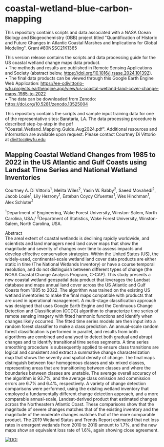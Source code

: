 # coastal-wetland-blue-carbon-mapping
This repository contains scripts and data associated with a NASA Ocean Biology and Biogeochemistry (OBB) project titled "Quantification of Historic and Future Changes in Atlantic Coastal Marshes and Implications for Global Modeling". Grant #80NSSC21K1365

This version release contains the scripts and data processing guide for the US coastal wetland change maps data product.\
  •	The methods and results are published in Remote Sensing Applications and Society (abstract below, https://doi.org/10.1016/j.rsase.2024.101392). \
  •	The final data products can be viewed through this Google Earth Engine Web Application: https://ee-cdivittorio-wfu.projects.earthengine.app/view/us-coastal-wetland-land-cover-change-maps-1985-to-2022 \
  •	The data can be downloaded from Zenodo: https://doi.org/10.5281/zenodo.13525004

This repository contains the scripts and sample input training data for one of the representative sites: Barataria, LA. The data processing procedure is described step-by-step in the pdf "Coastal_Wetland_Mapping_Guide_Aug2024.pdf". Additional resources and information are available upon request. Please contact Courtney Di Vittorio at divittoc@wfu.edu

## Mapping Coastal Wetland Changes from 1985 to 2022 in the US Atlantic and Gulf Coasts using Landsat Time Series and National Wetland Inventories
Courtney A. Di Vittorio<sup>1</sup>, Melita Wiles<sup>2</sup>, Yasin W. Rabby<sup>2</sup>, Saeed Movahedi<sup>2</sup>, Jacob Louie<sup>1</sup>, Lily Hezrony<sup>1</sup>, Esteban Coyoy Cifuentes<sup>1</sup>, Wes Hinchman<sup>1</sup>, Alex Schluter<sup>1</sup>

<sup>1</sup>Department of Engineering, Wake Forest University, Winston-Salem, North Carolina, USA./
<sup>2</sup>Department of Statistics, Wake Forest University, Winston-Salem, North Carolina, USA.

Abstract\
The areal extent of coastal wetlands is declining rapidly worldwide, and scientists and land managers need land cover maps that show the magnitude and severity of changes over time to assess impacts and develop effective conservation strategies. Within the United States (US), the widely-used, continental-scale wetland land cover data products are either static in time (The National Wetlands Inventory) or have a course temporal resolution, and do not distinguish between different types of change (the NOAA Coastal Change Analysis Program, C-CAP). This study presents a new coastal wetland geospatial data product that leverages the Landsat database and maps annual land cover across the US Atlantic and Gulf Coasts from 1985 to 2022. The algorithm was trained on the existing US wetland inventories to make the final maps compatible with products that are used in operational management. A multi-stage classification approach was designed that uses Google Earth Engine and the Continuous Change Detection and Classification (CCDC) algorithm to characterize time series of remote sensing imagery with fitted harmonic functions and identify when changes likely occurred. The fitted time series models are then input into a random forest classifier to make a class prediction. An annual-scale random forest classification is performed in parallel, and results from both algorithms are combined and analysed to detect both gradual and abrupt changes and to identify transitional time series segments. A time series smoothing procedure is subsequently applied to ensure class transitions are logical and consistent and extract a summative change characterization map that shows the severity and spatial density of change. The final maps distinguish between four homogenous classes and six mixed classes, representing areas that are transitioning between classes and where the boundaries between classes are unstable. The average overall accuracy of the algorithm is 93.7%, and the average class omission and commission errors are 6.7% and 6.4%, respectively. A variety of change detection comparisons were performed, using the existing wetland inventory that employed a fundamentally different change detection approach, and a more comparable annual-scale, Landsat-derived product that estimated changes across the Northeastern Atlantic Coast. These comparisons show that the magnitude of severe changes matches that of the existing inventory and the magnitude of the moderate changes matches that of the more comparable product. The 2019 Wetland Status and Trends Report estimated that net loss rates in emergent wetlands from 2010 to 2019 amount to 1.7%, and the new maps show an equivalent loss rate of 1.6%, again showing close agreement.

[![DOI](https://zenodo.org/badge/DOI/10.5281/zenodo.13525004.svg)](https://doi.org/10.5281/zenodo.13525004)
